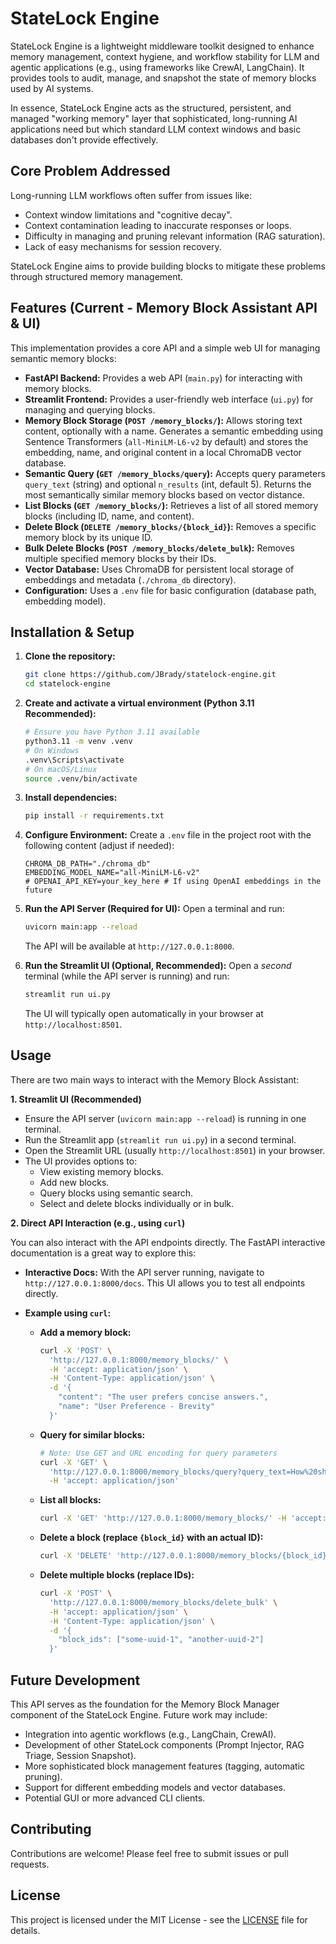# StateLock Engine

StateLock Engine is a lightweight middleware toolkit designed to enhance memory management, context hygiene, and workflow stability for LLM and agentic applications (e.g., using frameworks like CrewAI, LangChain). It provides tools to audit, manage, and snapshot the state of memory blocks used by AI systems.

In essence, StateLock Engine acts as the structured, persistent, and managed "working memory" layer that sophisticated, long-running AI applications need but which standard LLM context windows and basic databases don't provide effectively.

## Core Problem Addressed

Long-running LLM workflows often suffer from issues like:
*   Context window limitations and "cognitive decay".
*   Context contamination leading to inaccurate responses or loops.
*   Difficulty in managing and pruning relevant information (RAG saturation).
*   Lack of easy mechanisms for session recovery.

StateLock Engine aims to provide building blocks to mitigate these problems through structured memory management.

## Features (Current - Memory Block Assistant API & UI)

This implementation provides a core API and a simple web UI for managing semantic memory blocks:

*   **FastAPI Backend:** Provides a web API (`main.py`) for interacting with memory blocks.
*   **Streamlit Frontend:** Provides a user-friendly web interface (`ui.py`) for managing and querying blocks.
*   **Memory Block Storage (`POST /memory_blocks/`):** Allows storing text content, optionally with a name. Generates a semantic embedding using Sentence Transformers (`all-MiniLM-L6-v2` by default) and stores the embedding, name, and original content in a local ChromaDB vector database.
*   **Semantic Query (`GET /memory_blocks/query`):** Accepts query parameters `query_text` (string) and optional `n_results` (int, default 5). Returns the most semantically similar memory blocks based on vector distance.
*   **List Blocks (`GET /memory_blocks/`):** Retrieves a list of all stored memory blocks (including ID, name, and content).
*   **Delete Block (`DELETE /memory_blocks/{block_id}`):** Removes a specific memory block by its unique ID.
*   **Bulk Delete Blocks (`POST /memory_blocks/delete_bulk`):** Removes multiple specified memory blocks by their IDs.
*   **Vector Database:** Uses ChromaDB for persistent local storage of embeddings and metadata (`./chroma_db` directory).
*   **Configuration:** Uses a `.env` file for basic configuration (database path, embedding model).

## Installation & Setup

1.  **Clone the repository:**
    ```bash
    git clone https://github.com/JBrady/statelock-engine.git
    cd statelock-engine
    ```
2.  **Create and activate a virtual environment (Python 3.11 Recommended):**
    ```bash
    # Ensure you have Python 3.11 available
    python3.11 -m venv .venv 
    # On Windows
    .venv\Scripts\activate
    # On macOS/Linux
    source .venv/bin/activate
    ```
3.  **Install dependencies:**
    ```bash
    pip install -r requirements.txt
    ```
4.  **Configure Environment:**
    Create a `.env` file in the project root with the following content (adjust if needed):
    ```dotenv
    CHROMA_DB_PATH="./chroma_db"
    EMBEDDING_MODEL_NAME="all-MiniLM-L6-v2"
    # OPENAI_API_KEY=your_key_here # If using OpenAI embeddings in the future
    ```
5.  **Run the API Server (Required for UI):**
    Open a terminal and run:
    ```bash
    uvicorn main:app --reload
    ```
    The API will be available at `http://127.0.0.1:8000`.

6.  **Run the Streamlit UI (Optional, Recommended):**
    Open a *second* terminal (while the API server is running) and run:
    ```bash
    streamlit run ui.py
    ```
    The UI will typically open automatically in your browser at `http://localhost:8501`.

## Usage

There are two main ways to interact with the Memory Block Assistant:

**1. Streamlit UI (Recommended)**

*   Ensure the API server (`uvicorn main:app --reload`) is running in one terminal.
*   Run the Streamlit app (`streamlit run ui.py`) in a second terminal.
*   Open the Streamlit URL (usually `http://localhost:8501`) in your browser.
*   The UI provides options to:
    *   View existing memory blocks.
    *   Add new blocks.
    *   Query blocks using semantic search.
    *   Select and delete blocks individually or in bulk.

**2. Direct API Interaction (e.g., using `curl`)**

You can also interact with the API endpoints directly. The FastAPI interactive documentation is a great way to explore this:

*   **Interactive Docs:** With the API server running, navigate to `http://127.0.0.1:8000/docs`. This UI allows you to test all endpoints directly.

*   **Example using `curl`:**

    *   **Add a memory block:**
        ```bash
        curl -X 'POST' \
          'http://127.0.0.1:8000/memory_blocks/' \
          -H 'accept: application/json' \
          -H 'Content-Type: application/json' \
          -d '{
            "content": "The user prefers concise answers.",
            "name": "User Preference - Brevity"
          }'
        ```

    *   **Query for similar blocks:**
        ```bash
        # Note: Use GET and URL encoding for query parameters
        curl -X 'GET' \
          'http://127.0.0.1:8000/memory_blocks/query?query_text=How%20should%20I%20respond%20to%20the%20user%3F&n_results=2' \
          -H 'accept: application/json'
        ```

    *   **List all blocks:**
        ```bash
        curl -X 'GET' 'http://127.0.0.1:8000/memory_blocks/' -H 'accept: application/json'
        ```

    *   **Delete a block (replace `{block_id}` with an actual ID):**
        ```bash
        curl -X 'DELETE' 'http://127.0.0.1:8000/memory_blocks/{block_id}' -H 'accept: application/json'
        ```

    *   **Delete multiple blocks (replace IDs):**
        ```bash
        curl -X 'POST' \
          'http://127.0.0.1:8000/memory_blocks/delete_bulk' \
          -H 'accept: application/json' \
          -H 'Content-Type: application/json' \
          -d '{
            "block_ids": ["some-uuid-1", "another-uuid-2"]
          }'
        ```

## Future Development

This API serves as the foundation for the Memory Block Manager component of the StateLock Engine. Future work may include:

*   Integration into agentic workflows (e.g., LangChain, CrewAI).
*   Development of other StateLock components (Prompt Injector, RAG Triage, Session Snapshot).
*   More sophisticated block management features (tagging, automatic pruning).
*   Support for different embedding models and vector databases.
*   Potential GUI or more advanced CLI clients.

## Contributing

Contributions are welcome! Please feel free to submit issues or pull requests.

## License

This project is licensed under the MIT License - see the [LICENSE](LICENSE) file for details.
